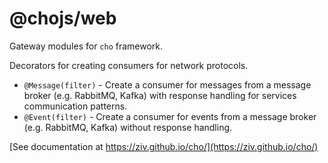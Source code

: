 # @chojs/web

Gateway modules for `cho` framework.

Decorators for creating consumers for network protocols.

- `@Message(filter)` - Create a consumer for messages from a message broker (e.g. RabbitMQ, Kafka) with response
  handling for services communication patterns.
- `@Event(filter)` - Create a consumer for events from a message broker (e.g. RabbitMQ, Kafka) without response
  handling.

[See documentation at https://ziv.github.io/cho/](https://ziv.github.io/cho/)
